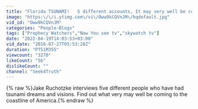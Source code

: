 ```yaml
---
title: "Florida TSUNAMI!   5 different accounts, It may very well be coming! BE READY!"
image: "https:\/\/i.ytimg.com\/vi\/Oww9kCQVnJM\/hqdefault.jpg"
vid_id: "Oww9kCQVnJM"
categories: "People-Blogs"
tags: ["Prophecy Watchers","Now You see tv","skywatch tv"]
date: "2022-04-19T14:03:53+03:00"
vid_date: "2016-07-27T05:53:28Z"
duration: "PT51M35S"
viewcount: "3270"
likeCount: "56"
dislikeCount: ""
channel: "Seek4Truth"
---
```

{% raw %}Jake Ruchotzke interviews five different people who have had tsunami dreams and visions. Find out what very may well be coming to the coastline of America.{% endraw %}
